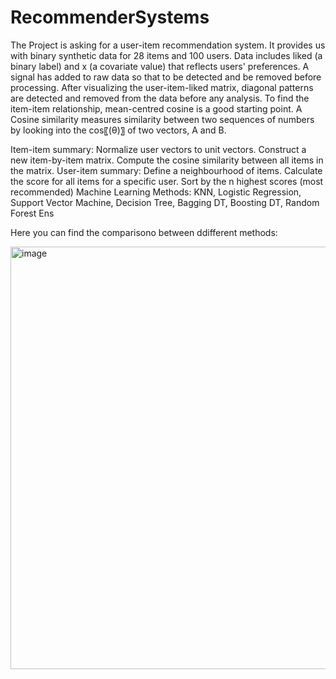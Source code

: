 # RecommenderSystems
The Project is asking for a user-item recommendation system. It provides us with binary synthetic data for 28 items and 100 users. Data includes liked (a binary label) and x (a covariate value) that reflects users' preferences. A signal has added to raw data so that to be detected and be removed before processing.
After visualizing the user-item-liked matrix, diagonal patterns are detected and removed from the data before any analysis.
To find the item-item relationship, mean-centred cosine is a good starting point. A Cosine similarity measures similarity between two sequences of numbers by looking into the cos⁡〖(θ)〗 of two vectors, A and B. 
 
Item-item summary:
	Normalize user vectors to unit vectors.
	Construct a new item-by-item matrix.
	Compute the cosine similarity between all items in the matrix.
User-item summary:
	Define a neighbourhood of items.
	Calculate the score for all items for a specific user.
	Sort by the n highest scores (most recommended)
Machine Learning Methods: 
	KNN, Logistic Regression, Support Vector Machine, Decision Tree, Bagging DT, Boosting DT, Random Forest Ens



Here you can find the comparisono between ddifferent methods:

<img width="676" alt="image" src="https://user-images.githubusercontent.com/59935915/214961231-af75f137-43fe-429a-9216-b3043037aecb.png">

